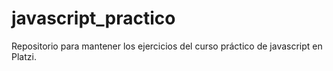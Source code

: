 # javascript_practico
Repositorio para mantener los ejercicios del curso práctico de javascript en Platzi.
